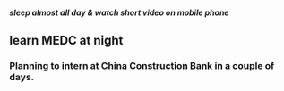 ##### sleep almost all day & watch short video on mobile phone
## learn MEDC at night
### Planning to intern at China Construction Bank in a couple of days.
